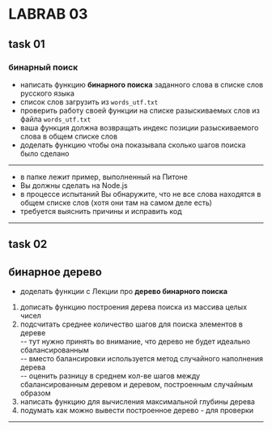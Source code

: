 # LABRAB 03  

## task 01  

### бинарный поиск  

- написать функцию **бинарного поиска** заданного слова в списке слов русского языка  
- список слов загрузить из `words_utf.txt`  
- проверить работу своей функции на списке разыскиваемых слов из файла `words_utf.txt`  
- ваша функция должна возвращать индекс позиции разыскиваемого слова в общем списке слов  
- доделать функцию чтобы она показывала сколько шагов поиска было сделано  

---  

- в папке лежит пример, выполненный на Питоне  
- Вы должны сделать на Node.js  
- в процессе испытаний Вы обнаружите, что не все слова находятся в общем списке слов (хотя они там на самом деле есть)  
- требуется выяснить причины и исправить код  

---  

## task 02  

## бинарное дерево  

- доделать функции с Лекции про **дерево бинарного поиска**  

1) дописать функцию построения дерева поиска из массива целых чисел  
2) подсчитать среднее количество шагов для поиска элементов в дереве  
-- тут нужно принять во внимание, что дерево не будет идеально сбалансированным  
-- вместо балансировки используется метод случайного наполнения дерева  
-- оценить разницу в среднем кол-ве шагов между сбалансированным деревом и деревом, построенным случайным образом  
3) написать функцию для вычисления максимальной глубины дерева  
4) подумать как можно вывести построенное дерево - для проверки  

---  

